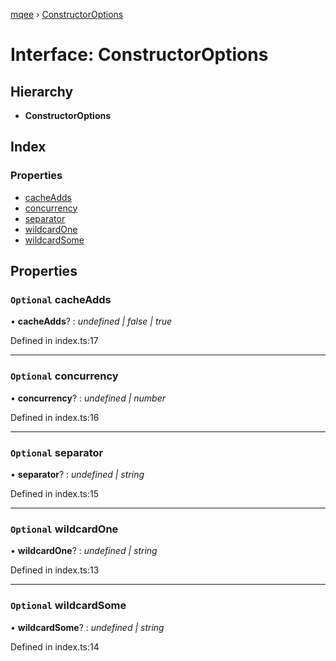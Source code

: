 [mqee](../README.md) › [ConstructorOptions](constructoroptions.md)

# Interface: ConstructorOptions

## Hierarchy

* **ConstructorOptions**

## Index

### Properties

* [cacheAdds](constructoroptions.md#optional-cacheadds)
* [concurrency](constructoroptions.md#optional-concurrency)
* [separator](constructoroptions.md#optional-separator)
* [wildcardOne](constructoroptions.md#optional-wildcardone)
* [wildcardSome](constructoroptions.md#optional-wildcardsome)

## Properties

### `Optional` cacheAdds

• **cacheAdds**? : *undefined | false | true*

Defined in index.ts:17

___

### `Optional` concurrency

• **concurrency**? : *undefined | number*

Defined in index.ts:16

___

### `Optional` separator

• **separator**? : *undefined | string*

Defined in index.ts:15

___

### `Optional` wildcardOne

• **wildcardOne**? : *undefined | string*

Defined in index.ts:13

___

### `Optional` wildcardSome

• **wildcardSome**? : *undefined | string*

Defined in index.ts:14
